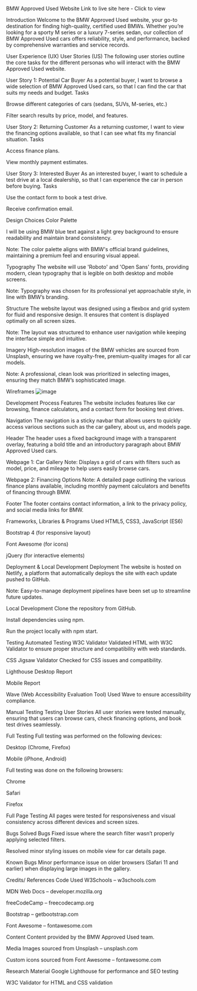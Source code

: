BMW Approved Used Website
Link to live site here - Click to view

Introduction
Welcome to the BMW Approved Used website, your go-to destination for finding high-quality, certified used BMWs. Whether you’re looking for a sporty M series or a luxury 7-series sedan, our collection of BMW Approved Used cars offers reliability, style, and performance, backed by comprehensive warranties and service records.

User Experience (UX)
User Stories (US)
The following user stories outline the core tasks for the different personas who will interact with the BMW Approved Used website.

User Story 1: Potential Car Buyer
As a potential buyer, I want to browse a wide selection of BMW Approved Used cars, so that I can find the car that suits my needs and budget. Tasks

Browse different categories of cars (sedans, SUVs, M-series, etc.)

Filter search results by price, model, and features.

User Story 2: Returning Customer
As a returning customer, I want to view the financing options available, so that I can see what fits my financial situation. Tasks

Access finance plans.

View monthly payment estimates.

User Story 3: Interested Buyer
As an interested buyer, I want to schedule a test drive at a local dealership, so that I can experience the car in person before buying. Tasks

Use the contact form to book a test drive.

Receive confirmation email.

Design Choices
Color Palette

I will be using BMW blue text against a light grey background to ensure readability and maintain brand consistency.

Note: The color palette aligns with BMW's official brand guidelines, maintaining a premium feel and ensuring visual appeal.

Typography
The website will use 'Roboto' and 'Open Sans' fonts, providing modern, clean typography that is legible on both desktop and mobile screens.

Note: Typography was chosen for its professional yet approachable style, in line with BMW’s branding.

Structure
The website layout was designed using a flexbox and grid system for fluid and responsive design. It ensures that content is displayed optimally on all screen sizes.

Note: The layout was structured to enhance user navigation while keeping the interface simple and intuitive.

Imagery
High-resolution images of the BMW vehicles are sourced from Unsplash, ensuring we have royalty-free, premium-quality images for all car models.

Note: A professional, clean look was prioritized in selecting images, ensuring they match BMW’s sophisticated image.

Wireframes
![image](https://github.com/user-attachments/assets/e30c8600-9ff1-4202-af54-3b933df825f4)


Development Process
Features
The website includes features like car browsing, finance calculators, and a contact form for booking test drives.

Navigation
The navigation is a sticky navbar that allows users to quickly access various sections such as the car gallery, about us, and models page.

Header
The header uses a fixed background image with a transparent overlay, featuring a bold title and an introductory paragraph about BMW Approved Used cars.

Webpage 1: Car Gallery
Note: Displays a grid of cars with filters such as model, price, and mileage to help users easily browse cars.

Webpage 2: Financing Options
Note: A detailed page outlining the various finance plans available, including monthly payment calculators and benefits of financing through BMW.

Footer
The footer contains contact information, a link to the privacy policy, and social media links for BMW.

Frameworks, Libraries & Programs Used
HTML5, CSS3, JavaScript (ES6)

Bootstrap 4 (for responsive layout)

Font Awesome (for icons)

jQuery (for interactive elements)

Deployment & Local Development
Deployment
The website is hosted on Netlify, a platform that automatically deploys the site with each update pushed to GitHub.

Note: Easy-to-manage deployment pipelines have been set up to streamline future updates.

Local Development
Clone the repository from GitHub.

Install dependencies using npm.

Run the project locally with npm start.

Testing
Automated Testing
W3C Validator
Validated HTML with W3C Validator to ensure proper structure and compatibility with web standards.

CSS Jigsaw Validator
Checked for CSS issues and compatibility.

Lighthouse
Desktop Report

Mobile Report

Wave (Web Accessibility Evaluation Tool)
Used Wave to ensure accessibility compliance.

Manual Testing
Testing User Stories
All user stories were tested manually, ensuring that users can browse cars, check financing options, and book test drives seamlessly.

Full Testing
Full testing was performed on the following devices:

Desktop (Chrome, Firefox)

Mobile (iPhone, Android)

Full testing was done on the following browsers:

Chrome

Safari

Firefox

Full Page Testing
All pages were tested for responsiveness and visual consistency across different devices and screen sizes.

Bugs
Solved Bugs
Fixed issue where the search filter wasn’t properly applying selected filters.

Resolved minor styling issues on mobile view for car details page.

Known Bugs
Minor performance issue on older browsers (Safari 11 and earlier) when displaying large images in the gallery.

Credits/ References
Code Used
W3Schools – w3schools.com

MDN Web Docs – developer.mozilla.org

freeCodeCamp – freecodecamp.org

Bootstrap – getbootstrap.com

Font Awesome – fontawesome.com

Content
Content provided by the BMW Approved Used team.

Media
Images sourced from Unsplash – unsplash.com

Custom icons sourced from Font Awesome – fontawesome.com

Research Material
Google Lighthouse for performance and SEO testing

W3C Validator for HTML and CSS validation

